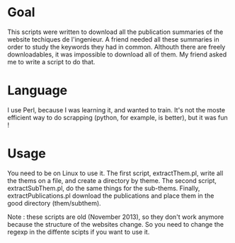 # Goal

This scripts were written to download all the publication summaries of the website techiques de l'ingenieur.
A friend needed all these summaries in order to study the keywords they had in common. Althouth there are freely downloadables,
it was impossible to download all of them. My friend asked me to write a script to do that.

# Language

I use Perl, because I was learning it, and wanted to train. It's not the moste efficient way to do scrapping (python, for example, is better), but it was fun !

# Usage

You need to be on Linux to use it.
The first script, extractThem.pl, write all the thems on a file, and create a directory by theme.
The second script, extractSubThem.pl, do the same things for the sub-thems.
Finally, extractPublications.pl download the publications and place them in the good directory (them/subthem).

Note : these scripts are old (November 2013), so they don't work anymore because the structure of the websites change.
So you need to change the regexp in the diffente scipts if you want to use it.
